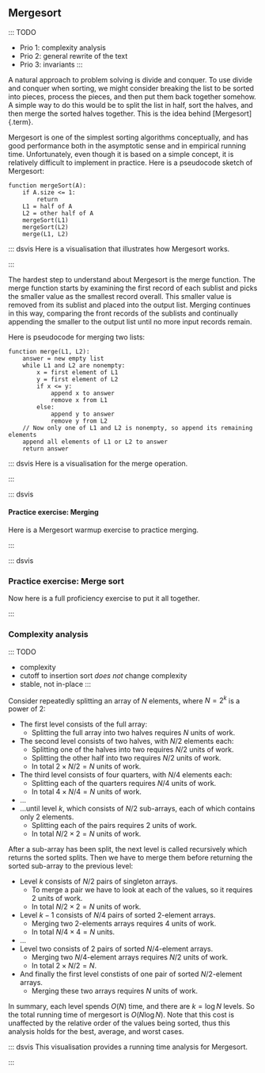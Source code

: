 
## Mergesort

::: TODO
- Prio 1: complexity analysis
- Prio 2: general rewrite of the text
- Prio 3: invariants
:::

A natural approach to problem solving is divide and conquer. To use
divide and conquer when sorting, we might consider breaking the list to
be sorted into pieces, process the pieces, and then put them back
together somehow. A simple way to do this would be to split the list in
half, sort the halves, and then merge the sorted halves together. This
is the idea behind [Mergesort]{.term}.

Mergesort is one of the simplest sorting algorithms conceptually, and
has good performance both in the asymptotic sense and in empirical
running time. Unfortunately, even though it is based on a simple
concept, it is relatively difficult to implement in practice. Here is a
pseudocode sketch of Mergesort:

    function mergeSort(A):
        if A.size <= 1:
            return
        L1 = half of A
        L2 = other half of A
        mergeSort(L1)
        mergeSort(L2)
        merge(L1, L2)

::: dsvis
Here is a visualisation that illustrates how Mergesort works.

<avembed id="mergesortAV" src="Sorting/mergesortAV.html" type="ss" name="Mergesort Visualisation"/>
:::

The hardest step to understand about Mergesort is the merge function.
The merge function starts by examining the first record of each sublist
and picks the smaller value as the smallest record overall. This smaller
value is removed from its sublist and placed into the output list.
Merging continues in this way, comparing the front records of the
sublists and continually appending the smaller to the output list until
no more input records remain.

Here is pseudocode for merging two lists:

    function merge(L1, L2):
        answer = new empty list
        while L1 and L2 are nonempty:
            x = first element of L1
            y = first element of L2
            if x <= y:
                append x to answer
                remove x from L1
            else:
                append y to answer
                remove y from L2
        // Now only one of L1 and L2 is nonempty, so append its remaining elements
        append all elements of L1 or L2 to answer
        return answer

::: dsvis
Here is a visualisation for the merge operation.

<inlineav id="mergesortCON" src="Sorting/mergesortCON.js" name="Merging Slideshow"/>
:::

::: dsvis
#### Practice exercise: Merging

Here is a Mergesort warmup exercise to practice merging.

<avembed id="MergesortMergePRO" src="Sorting/MergesortMergePRO.html" type="ka" name="Mergesort Merging Proficiency Exercise"/>
:::

::: dsvis
### Practice exercise: Merge sort

Now here is a full proficiency exercise to put it all together.

<avembed id="mergesortPRO" src="Sorting/mergesortPRO.html" type="pe" name="Mergesort Proficiency Exercise"/>
:::

<!--
### Invariants
-->

### Complexity analysis

::: TODO
- complexity
- cutoff to insertion sort *does not* change complexity
- stable, not in-place
:::

Consider repeatedly splitting an array of $N$ elements, where $N=2^k$ is a power of 2:

- The first level consists of the full array:
    - Splitting the full array into two halves requires $N$ units of work.
- The second level consists of two halves, with $N/2$ elements each:
    - Splitting one of the halves into two requires $N/2$ units of work.
    - Splitting the other half into two requires $N/2$ units of work.
    - In total $2\times N/2 = N$ units of work.
- The third level consists of four quarters, with $N/4$ elements each:
    - Splitting each of the quarters requires $N/4$ units of work.
    - In total $4\times N/4=N$ units of work.
- ...
- ...until level $k$, which consists of $N/2$ sub-arrays, each of which contains only $2$ elements.
    - Splitting each of the pairs requires $2$ units of work.
    - In total $N/2\times 2=N$ units of work.

After a sub-array has been split, the next level is called recursively which returns the sorted splits.
Then we have to merge them before returning the sorted sub-array to the previous level:

- Level $k$ consists of $N/2$ pairs of singleton arrays.
    - To merge a pair we have to look at each of the values, so it requires $2$ units of work.
    - In total $N/2\times 2=N$ units of work.
- Level $k-1$ consists of $N/4$ pairs of sorted $2$-element arrays.
    - Merging two $2$-elements arrays requires $4$ units of work.
    - In total $N/4\times 4=N$ units.
- ...
- Level two consists of $2$ pairs of sorted $N/4$-element arrays.
    - Merging two $N/4$-element arrays requires $N/2$ units of work.
    - In total $2\times N/2=N$.
- And finally the first level constists of one pair of sorted $N/2$-element arrays.
    - Merging these two arrays requires $N$ units of work.

In summary, each level spends $O(N)$ time, and there are $k=\log N$ levels.
So the total running time of mergesort is $O(N \log N)$.
Note that this cost is unaffected by the relative order of the values being sorted, thus this analysis holds for the best, average, and worst cases.


::: dsvis
This visualisation provides a running time analysis for Mergesort.

<inlineav id="MergeSortAnalysisCON" src="Sorting/MergeSortAnalysisCON.js" name="Mergesort Analysis Slideshow" links="Sorting/MergeSortAnalysisCON.css"/>
:::



